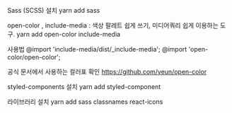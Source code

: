 Sass (SCSS) 설치
yarn add sass

open-color , include-media : 색상 팔레트 쉽게 쓰기, 미디어쿼리 쉽게 이용하는 도구.
yarn add open-color include-media

사용법
@import 'include-media/dist/_include-media';
@import 'open-color/open-color';

공식 문서에서 사용하는 컬러표 확인
https://github.com/yeun/open-color

styled-components 설치
yarn add styled-component

라이브러리 설치
yarn add sass classnames react-icons